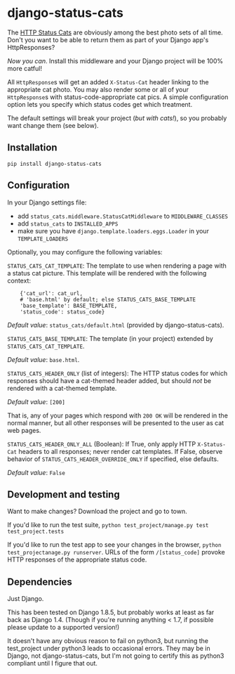 # django-status-cats

The [HTTP Status Cats](https://www.flickr.com/photos/girliemac/albums/72157628409467125/with/6540643319/) are obviously among the best photo sets of all time. Don't you want to be able to return them as part of your Django app's HttpResponses?

_Now you can_.  Install this middleware and your Django project will be 100% more catful!

All `HttpResponse`s will get an added `X-Status-Cat` header linking to the appropriate cat photo. You may also render some or all of your `HttpResponse`s with status-code-appropriate cat pics. A simple configuration option lets you specify which status codes get which treatment.

The default settings will break your project (_but with cats!_), so you probably want change them (see below).

## Installation

`pip install django-status-cats`

## Configuration

In your Django settings file:
* add `status_cats.middleware.StatusCatMiddleware` to `MIDDLEWARE_CLASSES`
* add `status_cats` to `INSTALLED_APPS` 
* make sure you have `django.template.loaders.eggs.Loader` in your `TEMPLATE_LOADERS`

Optionally, you may configure the following variables:

`STATUS_CATS_CAT_TEMPLATE`: The template to use when rendering a page with a status cat picture. This template will be rendered with the following context:
```
    {'cat_url': cat_url,
    # 'base.html' by default; else STATUS_CATS_BASE_TEMPLATE
    'base_template': BASE_TEMPLATE, 
    'status_code': status_code}
```

_Default value_: `status_cats/default.html` (provided by django-status-cats).

`STATUS_CATS_BASE_TEMPLATE`: The template (in your project) extended by `STATUS_CATS_CAT_TEMPLATE`.

_Default value_: `base.html`.

`STATUS_CATS_HEADER_ONLY` (list of integers): The HTTP status codes for which responses should have a cat-themed header added, but should _not_ be rendered with a cat-themed template.

_Default value_: `[200]`

That is, any of your pages which respond with `200 OK` will be rendered in the normal manner, but all other responses will be presented to the user as cat web pages.

`STATUS_CATS_HEADER_ONLY_ALL` (Boolean): If True, only apply HTTP `X-Status-Cat` headers to all responses; never render cat templates. If False, observe behavior of `STATUS_CATS_HEADER_OVERRIDE_ONLY` if specified, else defaults.

_Default value_: `False`

## Development and testing

Want to make changes? Download the project and go to town.

If you'd like to run the test suite,
`python test_project/manage.py test test_project.tests`

If you'd like to run the test app to see your changes in the browser,
`python test_projectanage.py runserver`. URLs of the form `/[status_code]` provoke HTTP responses of the appropriate status code.

## Dependencies
Just Django.

This has been tested on Django 1.8.5, but probably works at least as far back as Django 1.4. (Though if you're running anything < 1.7, if possible please  update to a supported version!)

It doesn't have any obvious reason to fail on python3, but running the test_project under python3 leads to occasional errors. They may be in Django, not django-status-cats, but I'm not going to certify this as python3 compliant until I figure that out.
